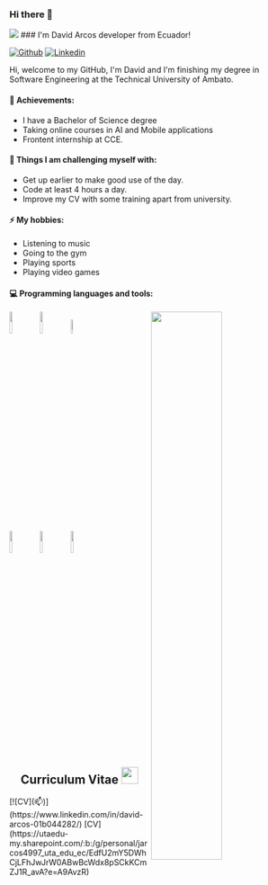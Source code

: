 ### Hi there 👋 
<img src="https://miro.medium.com/v2/resize:fit:1400/1*GKSUn8nIBnFy07luMC5wlw.gif" >
### I'm David Arcos developer from Ecuador!

[![Github](https://img.shields.io/badge/-Github-000?style=flat&logo=Github&logoColor=white)](https://github.com/DavidArcos007)
[![Linkedin](https://img.shields.io/badge/-LinkedIn-blue?style=flat&logo=Linkedin&logoColor=white)](https://www.linkedin.com/in/david-arcos-01b044282/)



Hi, welcome to my GitHub, I'm David and I'm finishing my degree in Software Engineering at the Technical University of Ambato. 

#### 🌱 Achievements: 
- I have a Bachelor of Science degree
- Taking online courses in AI and Mobile applications
- Frontent internship at CCE.

#### :muscle: Things I am challenging myself with:
- Get up earlier to make good use of the day.
- Code at least 4 hours a day.
- Improve my CV with some training apart from university.

#### ⚡️ My hobbies:
- Listening to music 
- Going to the gym 
- Playing sports
- Playing video games 

#### :computer: Programming languages and tools: 
<p>
	<img width="50%" align="right" src="https://github-readme-stats.vercel.app/api?username=DavidArcos007&show_icons=true&hide_border=true" />

<code><img width="10%" src="https://www.vectorlogo.zone/logos/java/java-icon.svg"></code>
<code><img width="10%" src="https://www.vectorlogo.zone/logos/angular/angular-icon.svg"></code>
<code><img width="8%" src="https://www.vectorlogo.zone/logos/javascript/javascript-icon.svg"></code>
<br />
<code><img width="10%" src="https://www.vectorlogo.zone/logos/w3_html5/w3_html5-icon.svg"></code>
<code><img width="10%" src="https://www.vectorlogo.zone/logos/w3_css/w3_css-icon.svg"></code>
<code><img width="10%" src="https://www.vectorlogo.zone/logos/github/github-tile.svg"></code>
<br />
</p>
<h2 align="Center">  Curriculum Vitae <img src="https://media.giphy.com/media/WUlplcMpOCEmTGBtBW/giphy.gif" width="30"> </h3>
[![CV](📫)](https://www.linkedin.com/in/david-arcos-01b044282/) 
[CV](https://utaedu-my.sharepoint.com/:b:/g/personal/jarcos4997_uta_edu_ec/EdfU2mY5DWhCjLFhJwJrW0ABwBcWdx8pSCkKCmZJ1R_avA?e=A9AvzR)
<!--
**DavidArcos007/DavidArcos007** is a ✨ _special_ ✨ repository because its `README.md` (this file) appears on your GitHub profile.

Here are some ideas to get you started:

- 🔭 I’m currently working on ...
- 🌱 I’m currently learning ...
- 👯 I’m looking to collaborate on ...
- 🤔 I’m looking for help with ...
- 💬 Ask me about ...
- 📫 How to reach me: ...
- 😄 Pronouns: ...
- ⚡ Fun fact: ...
-->
